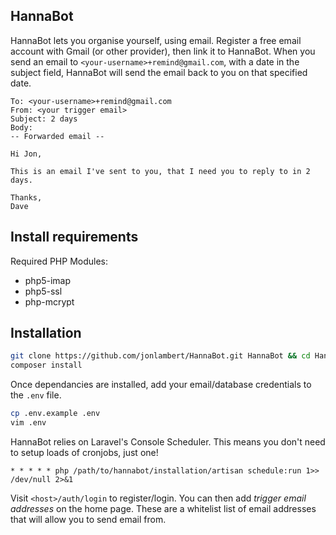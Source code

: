 ## HannaBot
HannaBot lets you organise yourself, using email. Register a free email account with Gmail (or other provider), then link it to HannaBot. When you send an email to `<your-username>+remind@gmail.com`, with a date in the subject field, HannaBot will send the email back to you on that specified date. 

```
To: <your-username>+remind@gmail.com
From: <your trigger email>
Subject: 2 days
Body: 
-- Forwarded email --

Hi Jon,

This is an email I've sent to you, that I need you to reply to in 2 days.

Thanks,
Dave
```

## Install requirements
Required PHP Modules:
* php5-imap
* php5-ssl
* php-mcrypt
    
    
## Installation
```bash
git clone https://github.com/jonlambert/HannaBot.git HannaBot && cd HannaBot
composer install
```
Once dependancies are installed, add your email/database credentials to the `.env` file. 
```bash
cp .env.example .env
vim .env
```
HannaBot relies on Laravel's Console Scheduler. This means you don't need to setup loads of cronjobs, just one!
```
* * * * * php /path/to/hannabot/installation/artisan schedule:run 1>> /dev/null 2>&1
```
Visit `<host>/auth/login` to register/login. You can then add *trigger email addresses* on the home page. These are a whitelist list of email addresses that will allow you to send email from.
